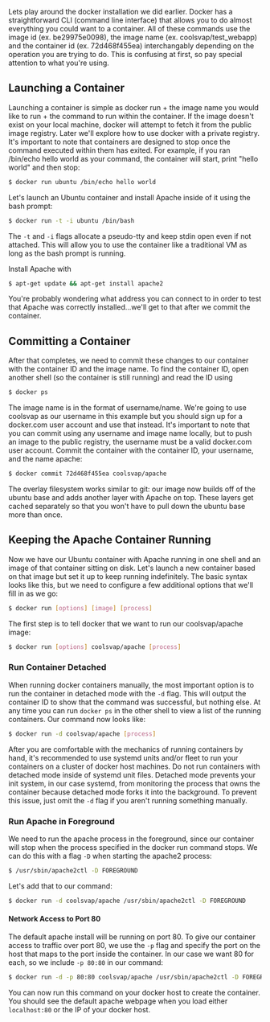 Lets play around the docker installation we did earlier. Docker has a straightforward CLI (command line interface) that allows you to do almost everything you could want to a container. All of these commands use the image id (ex. be29975e0098), the image name (ex. coolsvap/test_webapp) and the container id (ex. 72d468f455ea) interchangably depending on the operation you are trying to do. This is confusing at first, so pay special attention to what you're using.

## Launching a Container

Launching a container is simple as docker run + the image name you would like to run + the command to run within the container. If the image doesn't exist on your local machine, docker will attempt to fetch it from the public image registry. Later we'll explore how to use docker with a private registry. It's important to note that containers are designed to stop once the command executed within them has exited. For example, if you ran /bin/echo hello world as your command, the container will start, print "hello world" and then stop:

``` bash
$ docker run ubuntu /bin/echo hello world
```

Let's launch an Ubuntu container and install Apache inside of it using the bash prompt:

``` bash
$ docker run -t -i ubuntu /bin/bash
```

The `-t` and `-i` flags allocate a pseudo-tty and keep stdin open even if not attached. This will allow you to use the container like a traditional VM as long as the bash prompt is running.

Install Apache with

``` bash
$ apt-get update && apt-get install apache2
```

You're probably wondering what address you can connect to in order to test that Apache was correctly installed...we'll get to that after we commit the container.

## Committing a Container

After that completes, we need to commit these changes to our container with the container ID and the image name. To find the container ID, open another shell (so the container is still running) and read the ID using

``` bash
$ docker ps
```

The image name is in the format of username/name. We're going to use coolsvap as our username in this example but you should sign up for a docker.com user account and use that instead. It's important to note that you can commit using any username and image name locally, but to push an image to the public registry, the username must be a valid docker.com user account. Commit the container with the container ID, your username, and the name apache:

``` bash
$ docker commit 72d468f455ea coolsvap/apache
```

The overlay filesystem works similar to git: our image now builds off of the ubuntu base and adds another layer with Apache on top. These layers get cached separately so that you won't have to pull down the ubuntu base more than once.

## Keeping the Apache Container Running

Now we have our Ubuntu container with Apache running in one shell and an image of that container sitting on disk. Let's launch a new container based on that image but set it up to keep running indefinitely. The basic syntax looks like this, but we need to configure a few additional options that we'll fill in as we go:

``` bash
$ docker run [options] [image] [process]
```

The first step is to tell docker that we want to run our coolsvap/apache image:

``` bash
$ docker run [options] coolsvap/apache [process]
```

### Run Container Detached

When running docker containers manually, the most important option is to run the container in detached mode with the `-d` flag. This will output the container ID to show that the command was successful, but nothing else. At any time you can run `docker ps` in the other shell to view a list of the running containers. Our command now looks like:

``` bash
$ docker run -d coolsvap/apache [process]
```

After you are comfortable with the mechanics of running containers by hand, it's recommended to use systemd units and/or fleet to run your containers on a cluster of docker host machines. Do not run containers with detached mode inside of systemd unit files. Detached mode prevents your init system, in our case systemd, from monitoring the process that owns the container because detached mode forks it into the background. To prevent this issue, just omit the `-d` flag if you aren't running something manually.

### Run Apache in Foreground

We need to run the apache process in the foreground, since our container will stop when the process specified in the docker run command stops. We can do this with a flag `-D` when starting the apache2 process:

``` bash
$ /usr/sbin/apache2ctl -D FOREGROUND
```

Let's add that to our command:

``` bash
$ docker run -d coolsvap/apache /usr/sbin/apache2ctl -D FOREGROUND
```

#### Network Access to Port 80

The default apache install will be running on port 80\. To give our container access to traffic over port 80, we use the `-p` flag and specify the port on the host that maps to the port inside the container. In our case we want 80 for each, so we include `-p 80:80` in our command:

``` bash
$ docker run -d -p 80:80 coolsvap/apache /usr/sbin/apache2ctl -D FOREGROUND
```

You can now run this command on your docker host to create the container. You should see the default apache webpage when you load either `localhost:80` or the IP of your docker host.